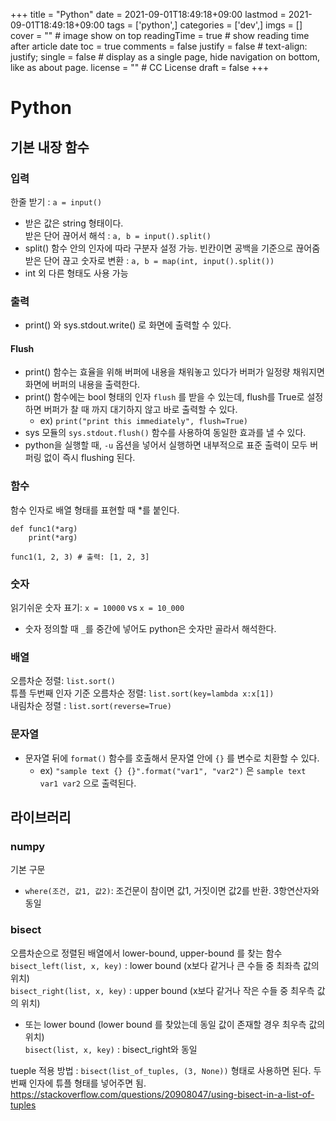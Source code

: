 +++
title = "Python"
date = 2021-09-01T18:49:18+09:00
lastmod = 2021-09-01T18:49:18+09:00
tags = ['python',]
categories = ['dev',]
imgs = []
cover = ""  # image show on top
readingTime = true  # show reading time after article date
toc = true
comments = false
justify = false  # text-align: justify;
single = false  # display as a single page, hide navigation on bottom, like as about page.
license = ""  # CC License
draft = false
+++

# Python

## 기본 내장 함수

### 입력
한줄 받기 : `a = input()`
 - 받은 값은 string 형태이다.  
받은 단어 끊어서 해석 : `a, b = input().split()`
 - split() 함수 안의 인자에 따라 구분자 설정 가능. 빈칸이면 공백을 기준으로 끊어줌  
받은 단어 끊고 숫자로 변환 : `a, b = map(int, input().split())`
 - int 외 다른 형태도 사용 가능  

### 출력

- print() 와 sys.stdout.write() 로 화면에 출력할 수 있다. 

#### Flush
  - print() 함수는 효율을 위해 버퍼에 내용을 채워놓고 있다가 버퍼가 일정량 채워지면 화면에 버퍼의 내용을 출력한다. 
  - print() 함수에는 bool 형태의 인자 `flush` 를 받을 수 있는데, flush를 True로 설정하면 버퍼가 찰 때 까지 대기하지 않고 바로 출력할 수 있다. 
    - ex) `print("print this immediately", flush=True)`
  - sys 모듈의 `sys.stdout.flush()` 함수를 사용하여 동일한 효과를 낼 수 있다.
  - python을 실행할 때, `-u` 옵션을 넣어서 실행하면 내부적으로 표준 출력이 모두 버퍼링 없이 즉시 flushing 된다. 


### 함수
함수 인자로 배열 형태를 표현할 때 *를 붙인다.
```
def func1(*arg)
    print(*arg)

func1(1, 2, 3) # 출력: [1, 2, 3]
```

### 숫자
읽기쉬운 숫자 표기: `x = 10000` vs `x = 10_000`
 - 숫자 정의할 때 `_`를 중간에 넣어도 python은 숫자만 골라서 해석한다.  

### 배열
오름차순 정렬: `list.sort()`  
튜플 두번째 인자 기준 오름차순 정렬: `list.sort(key=lambda x:x[1])`  
내림차순 정렬 : `list.sort(reverse=True)`

### 문자열
- 문자열 뒤에 `format()` 함수를 호출해서 문자열 안에 `{}` 를 변수로 치환할 수 있다. 
  - ex) `"sample text {} {}".format("var1", "var2")` 은 `sample text var1 var2` 으로 출력된다.

## 라이브러리
### numpy
기본 구문
- `where(조건, 값1, 값2)`: 조건문이 참이면 값1, 거짓이면 값2를 반환. 3항연산자와 동일  

### bisect 
오름차순으로 정렬된 배열에서 lower-bound, upper-bound 를 찾는 함수
`bisect_left(list, x, key)` : lower bound (x보다 같거나 큰 수들 중 최좌측 값의 위치)  
`bisect_right(list, x, key)` : upper bound (x보다 같거나 작은 수들 중 최우측 값의 위치)  
 - 또는 lower bound (lower bound 를 찾았는데 동일 값이 존재할 경우 최우측 값의 위치)  
`bisect(list, x, key)` : bisect_right와 동일

tueple 적용 방법 : 
`bisect(list_of_tuples, (3, None))` 형태로 사용하면 된다. 두 번째 인자에 튜플 형태를 넣어주면 됨.
https://stackoverflow.com/questions/20908047/using-bisect-in-a-list-of-tuples